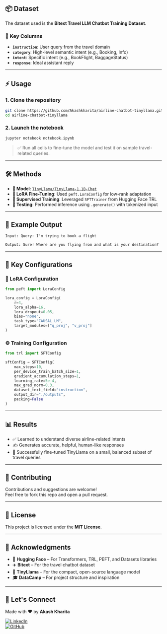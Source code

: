 
## 📦 Dataset

The dataset used is the **Bitext Travel LLM Chatbot Training Dataset**.

### 🔑 Key Columns

- **`instruction`**: User query from the travel domain  
- **`category`**: High-level semantic intent (e.g., Booking, Info)  
- **`intent`**: Specific intent (e.g., BookFlight, BaggageStatus)  
- **`response`**: Ideal assistant reply  

---

## ⚡ Usage

### 1. Clone the repository

```bash
git clone https://github.com/Akashkharita/airline-chatbot-tinyllama.git
cd airline-chatbot-tinyllama
```

### 2. Launch the notebook

```bash
jupyter notebook notebook.ipynb
```

> ✅ Run all cells to fine-tune the model and test it on sample travel-related queries.

---

## 🛠️ Methods

- **🧠 Model**: [`TinyLlama/TinyLlama-1.1B-Chat`](https://huggingface.co/TinyLlama/TinyLlama-1.1B-Chat-v0.1)  
- **🧩 LoRA Fine-Tuning**: Used `peft.LoraConfig` for low-rank adaptation  
- **🔧 Supervised Training**: Leveraged `SFTTrainer` from Hugging Face TRL  
- **🧪 Testing**: Performed inference using `.generate()` with tokenized input  

---

## 🧪 Example Output

```text
Input: Query: I'm trying to book a flight

Output: Sure! Where are you flying from and what is your destination?
```

---

## 🔧 Key Configurations

### 💾 LoRA Configuration

```python
from peft import LoraConfig

lora_config = LoraConfig(    
    r=4,    
    lora_alpha=16,    
    lora_dropout=0.05,    
    bias="none",    
    task_type="CAUSAL_LM",    
    target_modules=["q_proj", "v_proj"]
)
```

### ⚙️ Training Configuration

```python
from trl import SFTConfig

sftConfig = SFTConfig(
    max_steps=10,
    per_device_train_batch_size=1,
    gradient_accumulation_steps=1,
    learning_rate=5e-4,
    max_grad_norm=0.3,
    dataset_text_field="instruction",
    output_dir="./outputs",
    packing=False
)
```

---

## 📊 Results

- ✅ Learned to understand diverse airline-related intents  
- ✍️ Generates accurate, helpful, human-like responses  
- 🔧 Successfully fine-tuned TinyLlama on a small, balanced subset of travel queries  

---

## 🤝 Contributing

Contributions and suggestions are welcome!  
Feel free to fork this repo and open a pull request.

---

## 📄 License

This project is licensed under the **MIT License**.

---

## 🙏 Acknowledgments

- 🤗 **Hugging Face** – For Transformers, TRL, PEFT, and Datasets libraries  
- ✈️ **Bitext** – For the travel chatbot dataset  
- 🦙 **TinyLlama** – For the compact, open-source language model  
- 🎓 **DataCamp** – For project structure and inspiration  

---

## 🤝 Let's Connect

Made with ❤️ by **Akash Kharita**

[![LinkedIn](https://img.shields.io/badge/LinkedIn-blue?style=flat&logo=linkedin)](https://www.linkedin.com/in/akash-k-609b12361/)  
[![GitHub](https://img.shields.io/badge/GitHub-black?style=flat&logo=github)](https://github.com/Akashkharita)

